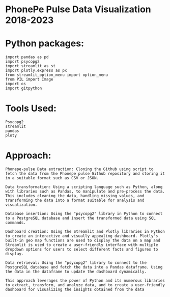 # PhonePe Pulse Data Visualization 2018-2023

 # Python packages:
    import pandas as pd
    import psycopg2
    import streamlit as st
    import plotly.express as px
    from streamlit_option_menu import option_menu
    from PIL import Image
    import os
    import gitpython


# Tools Used:
    Psycopg2
    streamlit
    pandas
    ploty

# Approach:

    Phonepe-pulse Data extraction: Cloning the Github using script to fetch the data from the Phonepe pulse Github repository and storing it in a suitable format such as CSV or JSON.

    Data transformation: Using a scripting language such as Python, along with libraries such as Pandas, to manipulate and pre-process the data. This includes cleaning the data, handling missing values, and transforming the data into a format suitable for analysis and visualization.

    Database insertion: Using the "psycopg2" library in Python to connect to a PostgreSQL database and insert the transformed data using SQL commands.

    Dashboard creation: Using the Streamlit and Plotly libraries in Python to create an interactive and visually appealing dashboard. Plotly's built-in geo map functions are used to display the data on a map and Streamlit is used to create a user-friendly interface with multiple dropdown options for users to select different facts and figures to display.

    Data retrieval: Using the "psycopg2" library to connect to the PostgreSQL database and fetch the data into a Pandas dataframe. Using the data in the dataframe to update the dashboard dynamically.

    This approach leverages the power of Python and its numerous libraries to extract, transform, and analyze data, and to create a user-friendly dashboard for visualizing the insights obtained from the data




